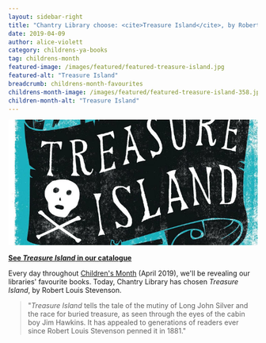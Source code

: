 ```yaml
---
layout: sidebar-right
title: "Chantry Library choose: <cite>Treasure Island</cite>, by Robert Louis Stevenson"
date: 2019-04-09
author: alice-violett
category: childrens-ya-books
tag: childrens-month
featured-image: /images/featured/featured-treasure-island.jpg
featured-alt: "Treasure Island"
breadcrumb: childrens-month-favourites
childrens-month-image: /images/featured/featured-treasure-island-358.jpg
children-month-alt: "Treasure Island"
---
```


![Treasure Island](/images/featured/featured-treasure-island.jpg)

**[See <cite>Treasure Island</cite> in our catalogue](https://suffolk.spydus.co.uk/cgi-bin/spydus.exe/ENQ/OPAC/BIBENQ?BRN=1847759)**

Every day throughout [Children's Month](/childrens-month/) (April 2019), we'll be revealing our libraries' favourite books. Today, Chantry Library has chosen <cite>Treasure Island</cite>, by Robert Louis Stevenson.

> "<cite>Treasure Island</cite> tells the tale of the mutiny of Long John Silver and the race for buried treasure, as seen through the eyes of the cabin boy Jim Hawkins. It has appealed to generations of readers ever since Robert Louis Stevenson penned it in 1881."
